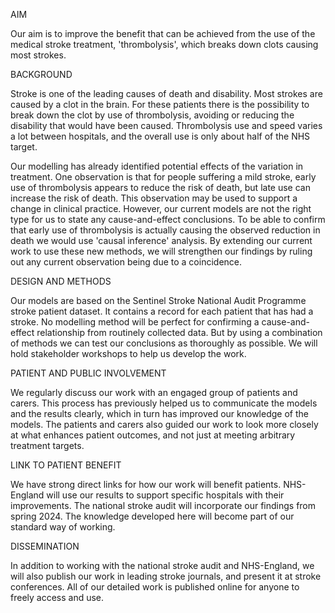 AIM

Our aim is to improve the benefit that can be achieved from the use of the medical stroke treatment, 'thrombolysis', which breaks down clots causing most strokes.

BACKGROUND

Stroke is one of the leading causes of death and disability. Most strokes are caused by a clot in the brain. For these patients there is the possibility to break down the clot by use of thrombolysis, avoiding or reducing the disability that would have been caused. Thrombolysis use and speed varies a lot between hospitals, and the overall use is only about half of the NHS target.

Our modelling has already identified potential effects of the variation in treatment. One observation is that for people suffering a mild stroke, early use of thrombolysis appears to reduce the risk of death, but late use can increase the risk of death. This observation may be used to support a change in clinical practice. However, our current models are not the right type for us to state any cause-and-effect conclusions. To be able to confirm that early use of thrombolysis is actually causing the observed reduction in death we would use 'causal inference' analysis. By extending our current work to use these new methods, we will strengthen our findings by ruling out any current observation being due to a coincidence.

DESIGN AND METHODS

Our models are based on the Sentinel Stroke National Audit Programme stroke patient dataset. It contains a record for each patient that has had a stroke. No modelling method will be perfect for confirming a cause-and-effect relationship from routinely collected data. But by using a combination of methods we can test our conclusions as thoroughly as possible. We will hold stakeholder workshops to help us develop the work.

PATIENT AND PUBLIC INVOLVEMENT

We regularly discuss our work with an engaged group of patients and carers. This process has previously helped us to communicate the models and the results clearly, which in turn has improved our knowledge of the models. The patients and carers also guided our work to look more closely at what enhances patient outcomes, and not just at meeting arbitrary treatment targets.

LINK TO PATIENT BENEFIT

We have strong direct links for how our work will benefit patients. NHS-England will use our results to support specific hospitals with their improvements. The national stroke audit will incorporate our findings from spring 2024. The knowledge developed here will become part of our standard way of working.

DISSEMINATION

In addition to working with the national stroke audit and NHS-England, we will also publish our work in leading stroke journals, and present it at stroke conferences. All of our detailed work is published online for anyone to freely access and use.

